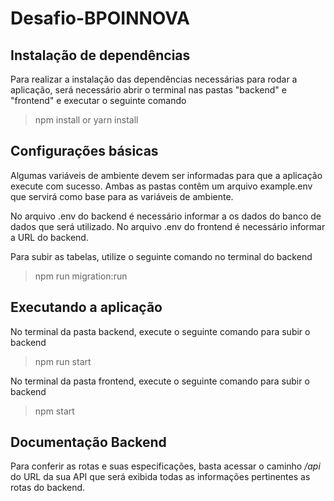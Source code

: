 # Desafio-BPOINNOVA

## Instalação de dependências

Para realizar a instalação das dependências necessárias para rodar a aplicação, será necessário abrir o terminal nas pastas "backend" e "frontend"
e executar o seguinte comando

>npm install or yarn install

## Configurações básicas

Algumas variáveis de ambiente devem ser informadas para que a aplicação execute com sucesso.
Ambas as pastas contêm um arquivo example.env que servirá como base para as variáveis de ambiente.

No arquivo .env do backend é necessário informar a os dados do banco de dados que será utilizado.
No arquivo .env do frontend é necessário informar a URL do backend.

Para subir as tabelas, utilize o seguinte comando no terminal do backend

>npm run migration:run

## Executando a aplicação

No terminal da pasta backend, execute o seguinte comando para subir o backend

>npm run start

No terminal da pasta frontend, execute o seguinte comando para subir o backend

>npm start 

## Documentação Backend

Para conferir as rotas e suas especificações, basta acessar o caminho */api* do URL da sua API que será exibida todas as informações pertinentes as rotas do backend.
